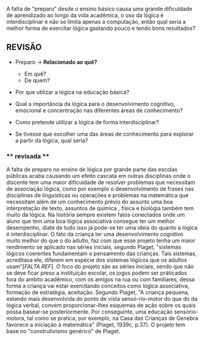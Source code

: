 <p>
A falta de "preparo" desde o ensino básico causa uma grande dificuldade de aprendizado ao longo da vida acadêmica, o uso da lógica é interdisciplinar e não se limita apenas a computação, então qual seria a melhor forma de exercitar lógica gastando pouco e tendo bons resultados?
</p>

## **REVISÃO**

- Preparo -> **Relacionado ao quê?**
   - Em quê?
   - De quem?
   
- Por que utilizar a lógica na educação básica?

- Qual a importância da lógica para o desenvolvimento cognitivo, emocional e concentração nas diferentes áreas de conhecimento?

- Como pretende utilizar a lógica de forma interdisciplinar?

- Se tivesse que escolher uma das áreas de conhecimento para explorar a partir da lógica, qual seria?

### ** revisada **

A falta de preparo no ensino de lógica por grande parte das escolas públicas acaba causando um efeito cascata em outras disciplinas onde o discente tem uma maior dificuldade de resolver problemas que necessitam de associação lógica, como por exemplo o desenvolvimento de frases nas disciplinas de linguísticas ou operações e problemas na matemática que necessitam além de um conhecimento prévio do assunto uma boa interpretação de texto, assuntos de quimica , física e biológia também tem muito da lógica. Na história sempre existem fatos conectados onde um aluno que tem uma boa lógica associativa consegue ter um melhor desempenho, diate de tudo isso já pode-se ter uma ideia do quanto a lógica é interdisciplinar.
O fato da criança ter uma desenvolvimento cognitivo muito melhor do que o do adulto, faz com que esse projeto tenha um maior rendimento se aplicado nas séries iniciais, segundo Piaget, "sistemas lógicos coerentes fundamentam o pensamento das crianças. Tais sistemas, acreditava ele, diferem em espécie dos sistemas lógicos que os adultos usam"[*FALTA REF*].
O foco do projeto são as séries iniciais, sendo que não se deve ficar preso a instituição escolar, os jogos podem ser práticados fora do ambito acadêmico, com os amigos na rua ou com familiares, dessa forma a criança vai estar exercitando conceitos como lógica associativa, formação de estratégia, aceitação. Segundo Piaget, "A criança pequena, estando mais desenvolvida do ponto de vista sensó-rio-motor do que do da lógica verbal, convém proporcionar-lhes esquemas de ação sobre os quais possa basear-se posteriormente. Por conseguinte, uma educação sensório-motora, tal como se pratica, por exemplo, na Casa das Crianças de Genebra favorece a iniciação à matemática" (Piaget, 1939c, p.37). O projeto tem base no "construtivismo genérico" de Piaget.